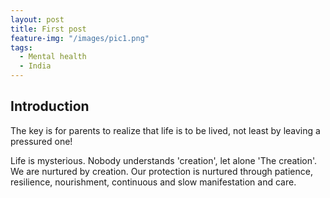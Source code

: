```yaml
---
layout: post
title: First post
feature-img: "/images/pic1.png"
tags:
  - Mental health
  - India
---
```


## Introduction
The key is for parents to realize that life is to be lived, not least by leaving a pressured one!

Life is mysterious. Nobody understands 'creation', let alone 'The creation'. We are nurtured by creation. Our protection is nurtured through patience, resilience, nourishment, continuous and slow manifestation and care.
